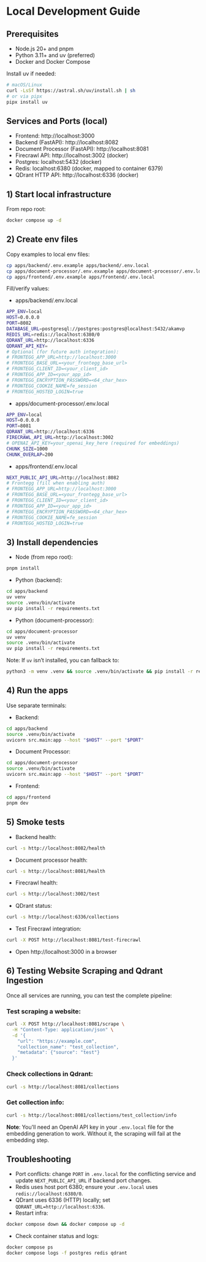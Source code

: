 # Local Development Guide

## Prerequisites
- Node.js 20+ and pnpm
- Python 3.11+ and uv (preferred)
- Docker and Docker Compose

Install uv if needed:
```bash
# macOS/Linux
curl -LsSf https://astral.sh/uv/install.sh | sh
# or via pipx
pipx install uv
```

## Services and Ports (local)
- Frontend: http://localhost:3000
- Backend (FastAPI): http://localhost:8082
- Document Processor (FastAPI): http://localhost:8081
- Firecrawl API: http://localhost:3002 (docker)
- Postgres: localhost:5432 (docker)
- Redis: localhost:6380 (docker, mapped to container 6379)
- QDrant HTTP API: http://localhost:6336 (docker)

## 1) Start local infrastructure
From repo root:
```bash
docker compose up -d
```

## 2) Create env files
Copy examples to local env files:
```bash
cp apps/backend/.env.example apps/backend/.env.local
cp apps/document-processor/.env.example apps/document-processor/.env.local
cp apps/frontend/.env.example apps/frontend/.env.local
```

Fill/verify values:
- apps/backend/.env.local
```bash
APP_ENV=local
HOST=0.0.0.0
PORT=8082
DATABASE_URL=postgresql://postgres:postgres@localhost:5432/akamvp
REDIS_URL=redis://localhost:6380/0
QDRANT_URL=http://localhost:6336
QDRANT_API_KEY=
# Optional (for future auth integration):
# FRONTEGG_APP_URL=http://localhost:3000
# FRONTEGG_BASE_URL=<your_frontegg_base_url>
# FRONTEGG_CLIENT_ID=<your_client_id>
# FRONTEGG_APP_ID=<your_app_id>
# FRONTEGG_ENCRYPTION_PASSWORD=<64_char_hex>
# FRONTEGG_COOKIE_NAME=fe_session
# FRONTEGG_HOSTED_LOGIN=true
```

- apps/document-processor/.env.local
```bash
APP_ENV=local
HOST=0.0.0.0
PORT=8081
QDRANT_URL=http://localhost:6336
FIRECRAWL_API_URL=http://localhost:3002
# OPENAI_API_KEY=your_openai_key_here (required for embeddings)
CHUNK_SIZE=1000
CHUNK_OVERLAP=200
```

- apps/frontend/.env.local
```bash
NEXT_PUBLIC_API_URL=http://localhost:8082
# Frontegg (fill when enabling auth)
# FRONTEGG_APP_URL=http://localhost:3000
# FRONTEGG_BASE_URL=<your_frontegg_base_url>
# FRONTEGG_CLIENT_ID=<your_client_id>
# FRONTEGG_APP_ID=<your_app_id>
# FRONTEGG_ENCRYPTION_PASSWORD=<64_char_hex>
# FRONTEGG_COOKIE_NAME=fe_session
# FRONTEGG_HOSTED_LOGIN=true
```

## 3) Install dependencies
- Node (from repo root):
```bash
pnpm install
```

- Python (backend):
```bash
cd apps/backend
uv venv
source .venv/bin/activate
uv pip install -r requirements.txt
```

- Python (document-processor):
```bash
cd apps/document-processor
uv venv
source .venv/bin/activate
uv pip install -r requirements.txt
```

Note: If `uv` isn’t installed, you can fallback to:
```bash
python3 -m venv .venv && source .venv/bin/activate && pip install -r requirements.txt
```

## 4) Run the apps
Use separate terminals:

- Backend:
```bash
cd apps/backend
source .venv/bin/activate
uvicorn src.main:app --host "$HOST" --port "$PORT"
```

- Document Processor:
```bash
cd apps/document-processor
source .venv/bin/activate
uvicorn src.main:app --host "$HOST" --port "$PORT"
```

- Frontend:
```bash
cd apps/frontend
pnpm dev
```

## 5) Smoke tests
- Backend health:
```bash
curl -s http://localhost:8082/health
```
- Document processor health:
```bash
curl -s http://localhost:8081/health
```
- Firecrawl health:
```bash
curl -s http://localhost:3002/test
```
- QDrant status:
```bash
curl -s http://localhost:6336/collections
```
- Test Firecrawl integration:
```bash
curl -X POST http://localhost:8081/test-firecrawl
```
- Open http://localhost:3000 in a browser

## 6) Testing Website Scraping and Qdrant Ingestion

Once all services are running, you can test the complete pipeline:

### Test scraping a website:
```bash
curl -X POST http://localhost:8081/scrape \
  -H "Content-Type: application/json" \
  -d '{
    "url": "https://example.com",
    "collection_name": "test_collection",
    "metadata": {"source": "test"}
  }'
```

### Check collections in Qdrant:
```bash
curl -s http://localhost:8081/collections
```

### Get collection info:
```bash
curl -s http://localhost:8081/collections/test_collection/info
```

**Note**: You'll need an OpenAI API key in your `.env.local` file for the embedding generation to work. Without it, the scraping will fail at the embedding step.

## Troubleshooting
- Port conflicts: change `PORT` in `.env.local` for the conflicting service and update `NEXT_PUBLIC_API_URL` if backend port changes.
- Redis uses host port 6380; ensure your `.env.local` uses `redis://localhost:6380/0`.
- QDrant uses 6336 (HTTP) locally; set `QDRANT_URL=http://localhost:6336`.
- Restart infra:
```bash
docker compose down && docker compose up -d
```
- Check container status and logs:
```bash
docker compose ps
docker compose logs -f postgres redis qdrant
```
